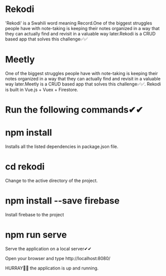 # Rekodi
'Rekodi' is a Swahili word meaning Record.One of the biggest struggles people have with note-taking is keeping their notes organized in a way that they can actually find and revisit in a valuable way later.Rekodi is a CRUD based app that solves this challenge✅✅
# Meetly
One of the biggest struggles people have with note-taking is keeping their notes organized in a way that they can actually find and revisit in a valuable way later.Meetly is a CRUD based app that solves this challenge✅✅.
Rekodi is built in Vue.js + Vuex + Firestore.

# Run the following commands✔✔

# npm install 
Installs all the listed dependencies in package.json file.

# cd rekodi
Change to the active directory of the project.

# npm install --save firebase
Install firebase to the project
# npm run serve
Serve the application on a local server✔✔
 
Open your browser and type http://localhost:8080/

HURRAY🎉🎉 the application is up and running.


